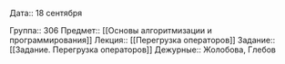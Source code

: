Дата::  18 сентября

Группа:: 306
Предмет:: [[Основы алгоритмизации и программирования]]
Лекция:: [[Перегрузка операторов]]
Задание:: [[Задание. Перегрузка операторов]]
Дежурные:: Жолобова, Глебов